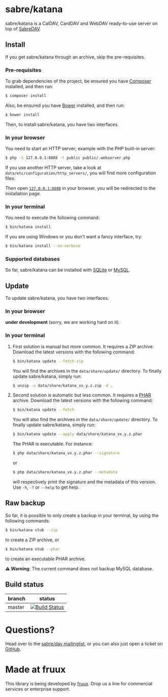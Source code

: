 # sabre/katana

sabre/katana is a CalDAV, CardDAV and WebDAV ready-to-use server on top of
[SabreDAV][0].

## Install

If you get sabre/katana through an archive, skip the pre-requisites.

### Pre-requisites

To grab dependencies of the project, be ensured you have [Composer][1]
installed, and then run:

```sh
$ composer install
```

Also, be ensured you have [Bower][5] installed, and then run:

```sh
$ bower install
```

Then, to install sabre/katana, you have two interfaces.

### In your browser

You need to start an HTTP server; example with the PHP built-in server:

```sh
$ php -S 127.0.0.1:8888 -t public public/.webserver.php
```

If you use another HTTP server, take a look at
`data/etc/configuration/http_servers/`, you will find more configuration files.

Then open [`127.0.0.1:8888`](http://127.0.0.1:8888) in your browser, you will be
redirected to the installation page.

### In your terminal

You need to execute the following command:

 ```sh
 $ bin/katana install
 ```

 If you are using Windows or you don't want a fancy interface, try:

 ```sh
 $ bin/katana install --no-verbose
 ```

### Supported databases

So far, sabre/katana can be installed with [SQLite][6] or [MySQL][7].

## Update

To update sabre/katana, you have two interfaces.

### In your browser

**under development** (sorry, we are working hard on it).

### In your terminal

  1. First solution is manual but more common. It requires a ZIP archive.
     Download the latest versions with the following command:

     ```sh
     $ bin/katana update --fetch-zip
     ```

     You will find the archives in the `data/share/update/` directory. To
     finally update sabre/katana, simply run:

     ```sh
     $ unzip -u data/share/katana_vx.y.z.zip -d .
     ```

  2. Second solution is automatic but less common. It requires a [PHAR][8]
     archive. Download the latest versions with the following command:

     ```sh
     $ bin/katana update --fetch
     ```

     You will also find the archives in the `data/share/update/` directory. To
     finally update sabre/katana, simply run:

     ```sh
     $ bin/katana update --apply data/share/katana_vx.y.z.phar
     ```

     The PHAR is executable. For instance:

     ```sh
     $ php data/share/katana_vx.y.z.phar --signature
     ```

     or

     ```sh
     $ php data/share/katana_vx.y.z.phar --metadata
     ```

     will respectively print the signature and the metadata of this version. Use
     `-h`, `-?` or `--help` to get help.

## Raw backup

So far, it is possible to only create a backup in your terminal, by using the
following commands:

```sh
$ bin/katana stub --zip
```

to create a ZIP archive, or

```sh
$ bin/katana stub --phar
```

to create an executable PHAR archive.

**⚠️ Warning**: The current command does not backup MySQL database.

## Build status

| branch | status |
| ------ | ------ |
| master | [![Build Status](https://travis-ci.org/fruux/sabre-katana.png?branch=master)](https://travis-ci.org/fruux/sabre-katana) |


# Questions?

Head over to the [sabre/dav mailinglist][2], or you can also just open a ticket
on [GitHub][3].


# Made at fruux

This library is being developed by [fruux][4]. Drop us a line for commercial
services or enterprise support.

[0]: http://sabre.io/
[1]: http://getcomposer.org/
[2]: http://groups.google.com/group/sabredav-discuss
[3]: https://github.com/fruux/sabre-katana/issues/
[4]: https://fruux.com/
[5]: http://bower.io/
[6]: http://sqlite.org/
[7]: http://mysql.com/
[8]: http://php.net/phar
